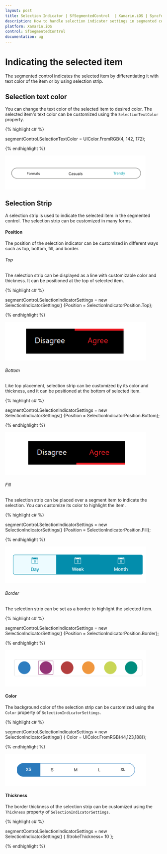 ```yaml
---
layout: post
title: Selection Indicator | SfSegmentedControl  | Xamarin.iOS | Syncfusion<sup>&reg;</sup>
description: How to handle selection indicator settings in segmented control
platform: Xamarin.iOS
control: SfSegmentedControl
documentation: ug
---
```


# Indicating the selected item

The segmented control indicates the selected item by differentiating it with text color of the item or by using selection strip.

## Selection text color

You can change the text color of the selected item to desired color. The selected item's text color can be customized using the `SelectionTextColor` property.

{% highlight c# %}

segmentControl.SelectionTextColor = UIColor.FromRGB(4, 142, 172);

{% endhighlight %}

![SegmentedControl SelectionTextColor in Xamarin.iOS](images/Selection-indicator/SegmentedControl_Selectiontextcolor.png)

## Selection Strip

A selection strip is used to indicate the selected item in the segmented control. The selection strip can be customized in many forms.

#### Position

The position of the selection indicator can be customized in different ways such as top, bottom, fill, and border.

###### Top

The selection strip can be displayed as a line with customizable color and thickness. It can be positioned at the top of selected item.

{% highlight c# %}

segmentControl.SelectionIndicatorSettings = new SelectionIndicatorSettings() {Position = SelectionIndicatorPosition.Top};

{% endhighlight %}


![Selected segment item Top in Xamarin.iOS](images/Selection-indicator/SegmentedControl_Top.png)

###### Bottom

Like top placement, selection strip can be customized by its color and thickness, and it can be positioned at the bottom of selected item.

{% highlight c# %}

segmentControl.SelectionIndicatorSettings = new SelectionIndicatorSettings() {Position = SelectionIndicatorPosition.Bottom};

{% endhighlight %}

![Selected segment item Bottom in Xamarin.iOS](images/Selection-indicator/SegmentedControl_Bottom.png)

###### Fill

The selection strip can be placed over a segment item to indicate the selection. You can customize its color to highlight the item.

{% highlight c# %}

segmentControl.SelectionIndicatorSettings = new SelectionIndicatorSettings() {Position = SelectionIndicatorPosition.Fill};

{% endhighlight %}

![Selected segment item Fill in Xamarin.iOS](images/Selection-indicator/SegmentedControl_Fill.png)

###### Border

The selection strip can be set as a border to highlight the selected item.

{% highlight c# %}

segmentControl.SelectionIndicatorSettings = new SelectionIndicatorSettings() {Position = SelectionIndicatorPosition.Border};

{% endhighlight %}

![Selected segment item Border in Xamarin.iOS](images/Selection-indicator/SegmentedControl_Border.png)

#### Color

The background color of the selection strip can be customized using the `Color` property of `SelectionIndicatorSettings`.

{% highlight c# %}

segmentControl.SelectionIndicatorSettings = new SelectionIndicatorSettings() { Color = UIColor.FromRGB(44,123,188)};

{% endhighlight %}

![Selected segment item Color in Xamarin.iOS](images/Selection-indicator/SegmentedControl_Stripcolor.png)

#### Thickness

The border thickness of the selection strip can be customized using the `Thickness` property of `SelectionIndicatorSettings`.

{% highlight c# %}

segmentControl.SelectionIndicatorSettings = new SelectionIndicatorSettings() { StrokeThickness= 10 };

{% endhighlight %}





